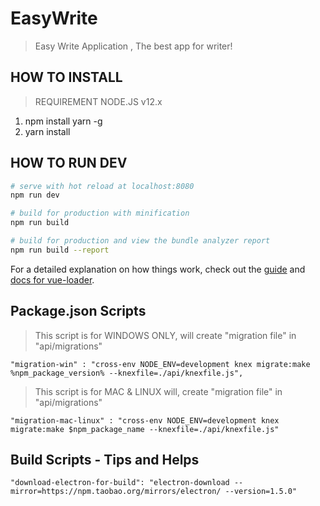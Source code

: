 # EasyWrite

> Easy Write Application , The best app for writer!

## HOW TO INSTALL
> REQUIREMENT NODE.JS v12.x
1. npm install yarn -g 
2. yarn install

## HOW TO RUN DEV
``` bash
# serve with hot reload at localhost:8080
npm run dev

# build for production with minification
npm run build

# build for production and view the bundle analyzer report
npm run build --report
```

For a detailed explanation on how things work, check out the [guide](http://vuejs-templates.github.io/webpack/) and [docs for vue-loader](http://vuejs.github.io/vue-loader).


## Package.json Scripts
> This script is for WINDOWS ONLY, will create "migration file" in "api/migrations"
```
"migration-win" : "cross-env NODE_ENV=development knex migrate:make %npm_package_version% --knexfile=./api/knexfile.js",
```
> This script is for MAC & LINUX will, create "migration file" in "api/migrations"
```
"migration-mac-linux" : "cross-env NODE_ENV=development knex migrate:make $npm_package_name --knexfile=./api/knexfile.js"
```
## Build Scripts - Tips and Helps
```
"download-electron-for-build": "electron-download --mirror=https://npm.taobao.org/mirrors/electron/ --version=1.5.0"
```
